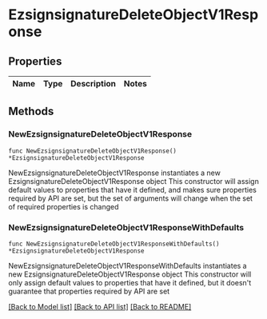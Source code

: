 # EzsignsignatureDeleteObjectV1Response

## Properties

Name | Type | Description | Notes
------------ | ------------- | ------------- | -------------

## Methods

### NewEzsignsignatureDeleteObjectV1Response

`func NewEzsignsignatureDeleteObjectV1Response() *EzsignsignatureDeleteObjectV1Response`

NewEzsignsignatureDeleteObjectV1Response instantiates a new EzsignsignatureDeleteObjectV1Response object
This constructor will assign default values to properties that have it defined,
and makes sure properties required by API are set, but the set of arguments
will change when the set of required properties is changed

### NewEzsignsignatureDeleteObjectV1ResponseWithDefaults

`func NewEzsignsignatureDeleteObjectV1ResponseWithDefaults() *EzsignsignatureDeleteObjectV1Response`

NewEzsignsignatureDeleteObjectV1ResponseWithDefaults instantiates a new EzsignsignatureDeleteObjectV1Response object
This constructor will only assign default values to properties that have it defined,
but it doesn't guarantee that properties required by API are set


[[Back to Model list]](../README.md#documentation-for-models) [[Back to API list]](../README.md#documentation-for-api-endpoints) [[Back to README]](../README.md)


